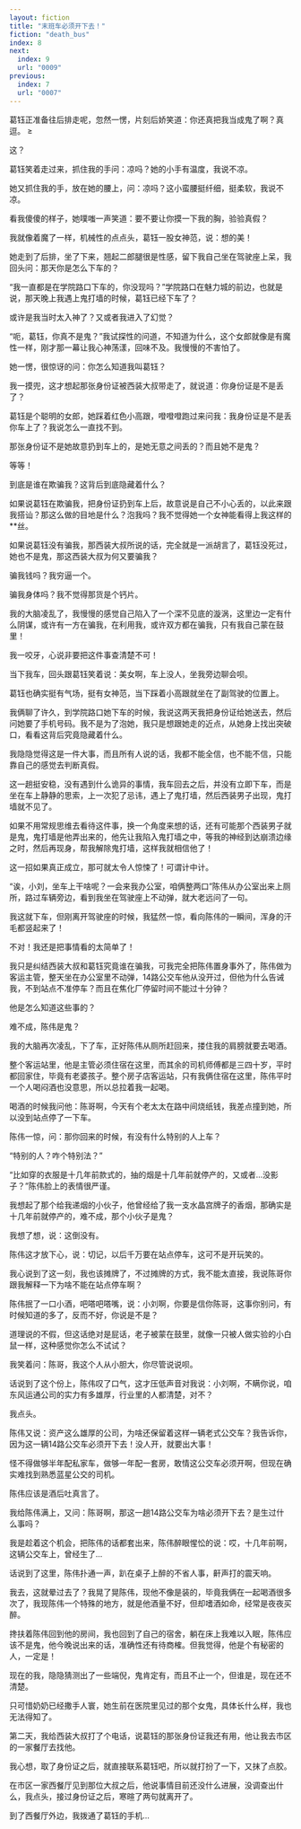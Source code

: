 ```yaml
---
layout: fiction
title: "末班车必须开下去！"
fiction: "death_bus"
index: 8
next:
  index: 9
  url: "0009"
previous:
  index: 7
  url: "0007"
---
```

葛钰正准备往后排走呢，忽然一愣，片刻后娇笑道：你还真把我当成鬼了啊？真逗。 ≥

这？

葛钰笑着走过来，抓住我的手问：凉吗？她的小手有温度，我说不凉。

她又抓住我的手，放在她的腰上，问：凉吗？这小蛮腰挺纤细，挺柔软，我说不凉。

看我傻傻的样子，她噗嗤一声笑道：要不要让你摸一下我的胸，验验真假？

我就像着魔了一样，机械性的点点头，葛钰一股女神范，说：想的美！

她走到了后排，坐了下来，翘起二郎腿很是性感，留下我自己坐在驾驶座上呆，我回头问：那天你是怎么下车的？

“我一直都是在学院路口下车的，你没现吗？”学院路口在魅力城的前边，也就是说，那天晚上我遇上鬼打墙的时候，葛钰已经下车了？

或许是我当时太入神了？又或者我进入了幻觉？

“呃，葛钰，你真不是鬼？”我试探性的问道，不知道为什么，这个女郎就像是有魔性一样，刚才那一幕让我心神荡漾，回味不及。我慢慢的不害怕了。

她一愣，很惊讶的问：你怎么知道我叫葛钰？

我一摸兜，这才想起那张身份证被西装大叔带走了，就说道：你身份证是不是丢了？

葛钰是个聪明的女郎，她踩着红色小高跟，噔噔噔跑过来问我：我身份证是不是丢你车上了？我说怎么一直找不到。

那张身份证不是她故意扔到车上的，是她无意之间丢的？而且她不是鬼？

等等！

到底是谁在欺骗我？这背后到底隐藏着什么？

如果说葛钰在欺骗我，把身份证扔到车上后，故意说是自己不小心丢的，以此来跟我搭讪？那这么做的目地是什么？泡我吗？我不觉得她一个女神能看得上我这样的**丝。

如果说葛钰没有骗我，那西装大叔所说的话，完全就是一派胡言了，葛钰没死过，她也不是鬼，那这西装大叔为何又要骗我？

骗我钱吗？我穷逼一个。

骗我身体吗？我不觉得那货是个钙片。

我的大脑凌乱了，我慢慢的感觉自己陷入了一个深不见底的漩涡，这里边一定有什么阴谋，或许有一方在骗我，在利用我，或许双方都在骗我，只有我自己蒙在鼓里！

我一咬牙，心说非要把这件事查清楚不可！

当下我车，回头跟葛钰笑着说：美女啊，车上没人，坐我旁边聊会呗。

葛钰也确实挺有气场，挺有女神范，当下踩着小高跟就坐在了副驾驶的位置上。

我俩聊了许久，到学院路口她下车的时候，我说这两天我把身份证给她送去，然后问她要了手机号码。我不是为了泡她，我只是想跟她走的近点，从她身上找出突破口，看看这背后究竟隐藏着什么。

我隐隐觉得这是一件大事，而且所有人说的话，我都不能全信，也不能不信，只能靠自己的感觉去判断真假。

这一趟挺安稳，没有遇到什么诡异的事情，我车回去之后，并没有立即下车，而是坐在车上静静的思索，上一次犯了忌讳，遇上了鬼打墙，然后西装男子出现，鬼打墙就不见了。

如果不用常规思维去看待这件事，换一个角度来想的话，还有可能那个西装男子就是鬼，鬼打墙是他弄出来的，他先让我陷入鬼打墙之中，等我的神经到达崩溃边缘之时，然后再现身，帮我解除鬼打墙，这样我就相信他了！

这一招如果真正成立，那可就太令人惊悚了！可谓计中计。

“诶，小刘，坐车上干啥呢？一会来我办公室，咱俩整两口”陈伟从办公室出来上厕所，路过车辆旁边，看到我坐在驾驶座上不动弹，就大老远问了一句。

我这就下车，但刚离开驾驶座的时候，我猛然一惊，看向陈伟的一瞬间，浑身的汗毛都竖起来了！

不对！我还是把事情看的太简单了！

我只是纠结西装大叔和葛钰究竟谁在骗我，可我完全把陈伟置身事外了，陈伟做为客运主管，整天坐在办公室里不动弹，14路公交车他从没开过，但他为什么告诫我，不到站点不准停车？而且在焦化厂停留时间不能过十分钟？

他是怎么知道这些事的？

难不成，陈伟是鬼？

我的大脑再次凌乱，下了车，正好陈伟从厕所赶回来，搂住我的肩膀就要去喝酒。

整个客运站里，他是主管必须住宿在这里，而其余的司机师傅都是三四十岁，平时都回家住，毕竟有老婆孩子。整个房子店客运站，只有我俩住宿在这里，陈伟平时一个人喝闷酒也没意思，所以总拉着我一起喝。

喝酒的时候我问他：陈哥啊，今天有个老太太在路中间烧纸钱，我差点撞到她，所以没到站点停了一下车。

陈伟一惊，问：那你回来的时候，有没有什么特别的人上车？

“特别的人？咋个特别法？”

“比如穿的衣服是十几年前款式的，抽的烟是十几年前就停产的，又或者...没影子？”陈伟脸上的表情很严谨。

我想起了那个给我递烟的小伙子，他曾经给了我一支水晶宫牌子的香烟，那确实是十几年前就停产的，难不成，那个小伙子是鬼？

我想了想，说：这倒没有。

陈伟这才放下心，说：切记，以后千万要在站点停车，这可不是开玩笑的。

我心说到了这一刻，我也该摊牌了，不过摊牌的方式，我不能太直接，我说陈哥你跟我解释一下为啥不能在站点停车啊？

陈伟抿了一口小酒，吧嗒吧嗒嘴，说：小刘啊，你要是信你陈哥，这事你别问，有时候知道的多了，反而不好，你说是不是？

道理说的不假，但这话绝对是屁话，老子被蒙在鼓里，就像一只被人做实验的小白鼠一样，这种感觉你怎么不试试？

我笑着问：陈哥，我这个人从小胆大，你尽管说说呗。

话说到了这个份上，陈伟叹了口气，这才压低声音对我说：小刘啊，不瞒你说，咱东风运通公司的实力有多雄厚，行业里的人都清楚，对不？

我点头。

陈伟又说：资产这么雄厚的公司，为啥还保留着这样一辆老式公交车？我告诉你，因为这一辆14路公交车必须开下去！没人开，就要出大事！

怪不得做够半年配私家车，做够一年配一套房，敢情这公交车必须开啊，但现在确实难找到熟悉蓝星公交的司机。

陈伟应该是酒后吐真言了。

我给陈伟满上，又问：陈哥啊，那这一趟14路公交车为啥必须开下去？是生过什么事吗？

我是趁着这个机会，把陈伟的话都套出来，陈伟醉眼惺忪的说：哎，十几年前啊，这辆公交车上，曾经生了...

话说到了这里，陈伟扑通一声，趴在桌子上醉的不省人事，鼾声打的震天响。

我去，这就晕过去了？我晃了晃陈伟，现他不像是装的，毕竟我俩在一起喝酒很多次了，我现陈伟一个特殊的地方，就是他酒量不好，但却嗜酒如命，经常是夜夜买醉。

搀扶着陈伟回到他的房间，我也回到了自己的宿舍，躺在床上我难以入眠，陈伟应该不是鬼，他今晚说出来的话，准确性还有待商榷。但我觉得，他是个有秘密的人，一定是！

现在的我，隐隐猜测出了一些端倪，鬼肯定有，而且不止一个，但谁是，现在还不清楚。

只可惜奶奶已经撒手人寰，她生前在医院里见过的那个女鬼，具体长什么样，我也无法得知了。

第二天，我给西装大叔打了个电话，说葛钰的那张身份证我还有用，他让我去市区的一家餐厅去找他。

我心想，取了身份证之后，就直接联系葛钰吧，所以就打扮了一下，又抹了点胶。

在市区一家西餐厅见到那位大叔之后，他说事情目前还没什么进展，没调查出什么，我点头，接过身份证之后，寒暄了两句就离开了。

到了西餐厅外边，我拨通了葛钰的手机...